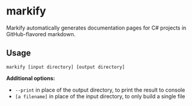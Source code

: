 # markify

Markify automatically generates documentation pages for C# projects in GitHub-flavored markdown.

## Usage

`markify [input directory] [output directory]`

**Additional options:**

- `--print` in place of the output directory, to print the result to console
- `[a filename]` in place of the input directory, to only build a single file